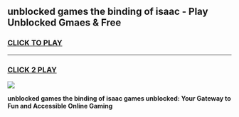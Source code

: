 
## unblocked games the binding of isaac - Play Unblocked Gmaes & Free
<h3>
<a href="https://premium.freeplayer.one?title=unblocked_games_the_binding_of_isaac&ref=19F">CLICK TO PLAY</a></h3>
<hr>

<h3>
<a href="https://premium.freeplayer.one?title=unblocked_games_the_binding_of_isaac&ref=19F">CLICK 2 PLAY</a>
  
</h3>

<a href="https://premium.freeplayer.one?title=unblocked_games_the_binding_of_isaac&ref=19F/"><img src="https://clearcache.store/games.png"></a>


**unblocked games the binding of isaac games unblocked: Your Gateway to Fun and Accessible Online Gaming**
